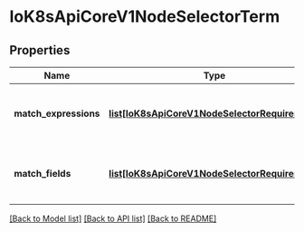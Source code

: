 # IoK8sApiCoreV1NodeSelectorTerm

## Properties
Name | Type | Description | Notes
------------ | ------------- | ------------- | -------------
**match_expressions** | [**list[IoK8sApiCoreV1NodeSelectorRequirement]**](IoK8sApiCoreV1NodeSelectorRequirement.md) | A list of node selector requirements by node&#39;s labels. | [optional] 
**match_fields** | [**list[IoK8sApiCoreV1NodeSelectorRequirement]**](IoK8sApiCoreV1NodeSelectorRequirement.md) | A list of node selector requirements by node&#39;s fields. | [optional] 

[[Back to Model list]](../README.md#documentation-for-models) [[Back to API list]](../README.md#documentation-for-api-endpoints) [[Back to README]](../README.md)


